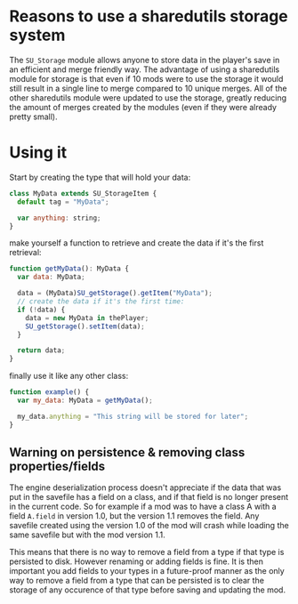 # Reasons to use a sharedutils storage system
The `SU_Storage` module allows anyone to store data in the player's save in an efficient and merge friendly way.
The advantage of using a sharedutils module for storage is that even if 10 mods were to use the storage it would
still result in a single line to merge compared to 10 unique merges. All of the other sharedutils module were updated
to use the storage, greatly reducing the amount of merges created by the modules (even if they were already pretty small).

# Using it
Start by creating the type that will hold your data:
```js
class MyData extends SU_StorageItem {
  default tag = "MyData";

  var anything: string;
}
```
make yourself a function to retrieve and create the data if it's the first retrieval:
```js
function getMyData(): MyData {
  var data: MyData;

  data = (MyData)SU_getStorage().getItem("MyData");
  // create the data if it's the first time:
  if (!data) {
    data = new MyData in thePlayer;
    SU_getStorage().setItem(data);
  }

  return data;
}
```
finally use it like any other class:
```js
function example() {
  var my_data: MyData = getMyData();

  my_data.anything = "This string will be stored for later";
}
```

## Warning on persistence & removing class properties/fields
The engine deserialization process doesn't appreciate if the data that was put in the savefile has a field on a class,
and if that field is no longer present in the current code. So for example if a mod was to have a class A with a field `A.field`
in version 1.0, but the version 1.1 removes the field. Any savefile created using the version 1.0 of the mod will crash
while loading the same savefile but with the mod version 1.1.

This means that there is no way to remove a field from a type if that type is persisted to disk. However renaming or adding
fields is fine. It is then important you add fields to your types in a future-proof manner as the only way to remove a field
from a type that can be persisted is to clear the storage of any occurence of that type before saving and updating the mod.
